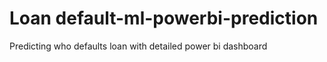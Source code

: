 # Loan default-ml-powerbi-prediction
 Predicting who defaults loan with detailed power bi dashboard
